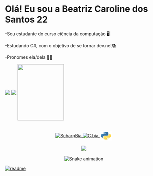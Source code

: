 # Olá! Eu sou a Beatriz Caroline dos Santos 22 
-Sou estudante do curso ciência da computação 🖥️

-Estudando C#, com o objetivo de se tornar  dev.net📚

-Pronomes ela/dela 👩🏻
<div>
  <a href="https://github.com/Beatrizcsantos22">
  <img height="180em"   align="center" src="https://github-readme-stats.vercel.app/api?username=Beatrizcsantos22&show_icons=true&theme=react&include_all_commits=true&count_private=true"/>
  <img height="180em"  align="center" src="https://github-readme-stats.vercel.app/api/top-langs/?username=Beatrizcsantos22&layout=compact&langs_count=7&theme=react" />

  <img align="Center" width="148" height="180" src="https://media1.tenor.com/images/68e8337fb4eb7e40645d832c64762a8b/tenor.gif?itemid=19443613">
</div>
 <br>
<div  align="center"> 
  <div style="display: inline_block"><br>
  <img align="center" alt="ScharpBia" height="30" width="40" src="https://devicon-website.vercel.app/api/csharp/original.svg">
  <img align="center" alt="C.bia" height="30" width="40" src="https://devicon-website.vercel.app/api/c/original.svg">
   <img align="center" alt="Python" height="30" width="40" src="https://raw.githubusercontent.com/devicons/devicon/master/icons/python/python-original.svg">
  
    
</div>
  <br>
  <a href="" target="_blank"><img src="https://www.linkedin.com/in/beatriz-caroline-a759b323b?utm_source=share&utm_campaign=share_via&utm_content=profile&utm_medium=android_app"></a> 
 
  ![Snake animation](https://github.com/Beatrizcsantos/Beatrizcsantos22/blob/output/github-contribution-grid-snake.svg)
 
</div>
 
[![readme](https://github-readme-stats.vercel.app/api/pin/?username=Beatrizcsantos22&repo=Beatrizcsantos22)](https://github.com/Beatrizcsantos22/Beatrizcsantos22)









